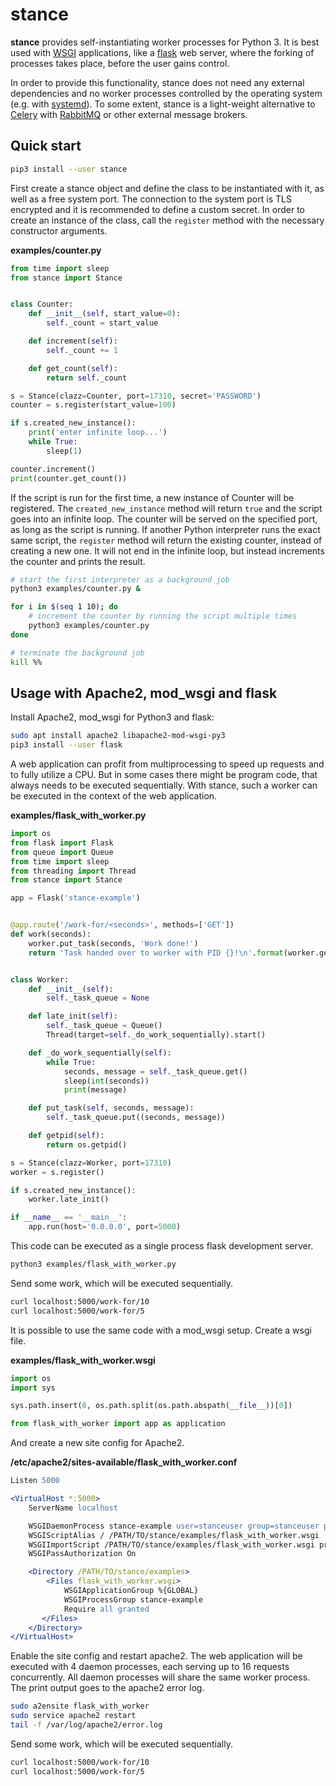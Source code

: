 # stance

**stance** provides self-instantiating worker processes for Python 3. It is best used with
[WSGI](https://www.python.org/dev/peps/pep-0333/) applications, like a [flask](http://flask.pocoo.org/) web server,
where the forking of processes takes place, before the user gains control.

In order to provide this functionality, stance does not need any external dependencies and no worker processes
controlled by the operating system (e.g. with [systemd](https://www.freedesktop.org/wiki/Software/systemd/)). To some
extent, stance is a light-weight alternative to [Celery](http://www.celeryproject.org/) with
[RabbitMQ](http://www.rabbitmq.com/) or other external message brokers.

## Quick start

```bash
pip3 install --user stance
```

First create a stance object and define the class to be instantiated with it, as well as a free system port.
The connection to the system port is TLS encrypted and it is recommended to define a custom secret. In order to create
an instance of the class, call the `register` method with the necessary constructor arguments.

**examples/counter.py**

```python
from time import sleep
from stance import Stance


class Counter:
    def __init__(self, start_value=0):
        self._count = start_value

    def increment(self):
        self._count += 1

    def get_count(self):
        return self._count

s = Stance(clazz=Counter, port=17310, secret='PASSWORD')
counter = s.register(start_value=100)

if s.created_new_instance():
    print('enter infinite loop...')
    while True:    
        sleep(1)

counter.increment()
print(counter.get_count())
```

If the script is run for the first time, a new instance of Counter will be registered. The `created_new_instance` method
will return `true` and the script goes into an infinite loop. The counter will be served on the specified port, as long as
the script is running. If another Python interpreter runs the exact same script, the `register` method will return the
existing counter, instead of creating a new one. It will not end in the infinite loop, but instead increments the
counter and prints the result.

```bash
# start the first interpreter as a background job
python3 examples/counter.py &

for i in $(seq 1 10); do
    # increment the counter by running the script multiple times
    python3 examples/counter.py
done

# terminate the background job
kill %%
```

## Usage with Apache2, mod_wsgi and flask

Install Apache2, mod_wsgi for Python3 and flask:

```bash
sudo apt install apache2 libapache2-mod-wsgi-py3
pip3 install --user flask
```

A web application can profit from multiprocessing to speed up requests and to fully utilize a CPU. 
But in some cases there might be program code, that always needs to be executed sequentially.
With stance, such a worker can be executed in the context of the web application.

**examples/flask_with_worker.py**

```python
import os
from flask import Flask
from queue import Queue
from time import sleep
from threading import Thread
from stance import Stance

app = Flask('stance-example')


@app.route('/work-for/<seconds>', methods=['GET'])
def work(seconds):
    worker.put_task(seconds, 'Work done!')
    return 'Task handed over to worker with PID {}!\n'.format(worker.getpid())


class Worker:
    def __init__(self):
        self._task_queue = None

    def late_init(self):
        self._task_queue = Queue()
        Thread(target=self._do_work_sequentially).start()

    def _do_work_sequentially(self):
        while True:
            seconds, message = self._task_queue.get()
            sleep(int(seconds))
            print(message)

    def put_task(self, seconds, message):
        self._task_queue.put((seconds, message))

    def getpid(self):
        return os.getpid()

s = Stance(clazz=Worker, port=17310)
worker = s.register()

if s.created_new_instance():
    worker.late_init()

if __name__ == '__main__':
    app.run(host='0.0.0.0', port=5000)
```

This code can be executed as a single process flask development server.

```bash
python3 examples/flask_with_worker.py
```

Send some work, which will be executed sequentially.

```bash
curl localhost:5000/work-for/10
curl localhost:5000/work-for/5
```

It is possible to use the same code with a mod_wsgi setup. Create a wsgi file.

**examples/flask_with_worker.wsgi**

```python
import os
import sys

sys.path.insert(0, os.path.split(os.path.abspath(__file__))[0])

from flask_with_worker import app as application
```

And create a new site config for Apache2.

**/etc/apache2/sites-available/flask_with_worker.conf**

```apache
Listen 5000

<VirtualHost *:5000>
    ServerName localhost

    WSGIDaemonProcess stance-example user=stanceuser group=stanceuser processes=4 threads=16
    WSGIScriptAlias / /PATH/TO/stance/examples/flask_with_worker.wsgi
    WSGIImportScript /PATH/TO/stance/examples/flask_with_worker.wsgi process-group=stance-example application-group=%{GLOBAL}
    WSGIPassAuthorization On

    <Directory /PATH/TO/stance/examples>
        <Files flask_with_worker.wsgi>
            WSGIApplicationGroup %{GLOBAL}
            WSGIProcessGroup stance-example
            Require all granted
       </Files>
    </Directory>
</VirtualHost>
```

Enable the site config and restart apache2. The web application will be executed with 4 daemon processes, each serving
up to 16 requests concurrently. All daemon processes will share the same worker process. The print output goes to the
apache2 error log.

```bash
sudo a2ensite flask_with_worker
sudo service apache2 restart
tail -f /var/log/apache2/error.log
```

Send some work, which will be executed sequentially.

```bash
curl localhost:5000/work-for/10
curl localhost:5000/work-for/5
```
